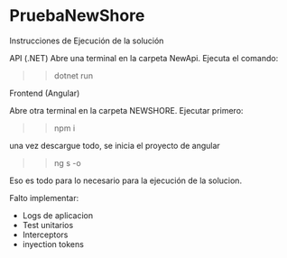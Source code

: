 # PruebaNewShore

Instrucciones de Ejecución de la solución


API (.NET)
Abre una terminal en la carpeta NewApi.
Ejecuta el comando:
 >> dotnet run


Frontend (Angular)

Abre otra terminal en la carpeta NEWSHORE.
Ejecutar primero:
 >> npm i

una vez descargue todo, se inicia el proyecto de angular
 
 >> ng s -o

Eso es todo para lo necesario para la ejecución de la solucion.

Falto implementar:
- Logs de aplicacion
- Test unitarios
- Interceptors
- inyection tokens

